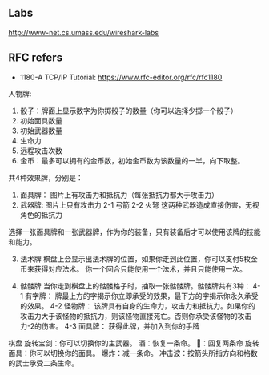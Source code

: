 ## Labs
http://www-net.cs.umass.edu/wireshark-labs

## RFC refers
+ 1180-A TCP/IP Tutorial: https://www.rfc-editor.org/rfc/rfc1180

人物牌:
1. 骰子：牌面上显示数字为你掷骰子的数量（你可以选择少掷一个骰子）
2. 初始面具数量
3. 初始武器数量
4. 生命力
5. 远程攻击次数
6. 金币：最多可以拥有的金币数，初始金币数为该数量的一半，向下取整。

共4种效果牌，分别是：
1. 面具牌：
  图片上有攻击力和抵抗力（每张抵抗力都大于攻击力）
2. 武器牌:
  图片上只有攻击力
  2-1 弓箭
  2-2 火弩
  这两种武器造成直接伤害，无视角色的抵抗力

选择一张面具牌和一张武器牌，作为你的装备，只有装备后才可以使用该牌的技能和能力。

3. 法术牌
  棋盘上会显示出法术牌的位置，如果你走到此位置，你可以支付5枚金币来获得对应法术。
  你一个回合只能使用一个法术，并且只能使用一次。

4. 骷髅牌
  当你走到棋盘上的骷髅格子时，抽取一张骷髅牌。骷髅牌共有3种：
  4-1 有字牌：
    牌最上方的字揭示你立即承受的效果，最下方的字揭示你永久承受的效果。
  4-2 怪物牌：
    该牌具有自身的生命力，攻击力和抵抗力。如果你的攻击力大于该怪物的抵抗力，则该怪物直接死亡。否则你承受该怪物的攻击力-2的伤害。
  4-3 面具牌：
    获得此牌，并加入到你的手牌

棋盘
旋转宝剑：你可以切换你的主武器。
酒：恢复一条命。
🍎：回复两条命
旋转面具：你可以切换你的面具。
爆炸：减一条命。
冲击波：按箭头所指方向和格数的武士承受二条生命。

